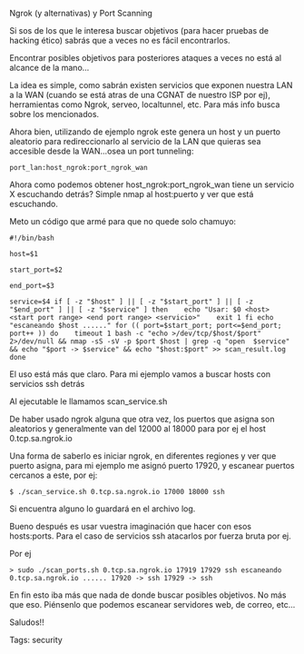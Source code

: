 Ngrok (y alternativas) y Port Scanning

Si sos de los que le interesa buscar objetivos (para hacer pruebas de hacking ético) sabrás que a veces no es fácil encontrarlos.

Encontrar posibles objetivos para posteriores ataques a veces no está al alcance de la mano...

La idea es simple, como sabrán existen servicios que exponen nuestra LAN a la WAN (cuando se está atras de una CGNAT de nuestro ISP por ej), herramientas como Ngrok, serveo, localtunnel, etc. Para más info busca sobre los mencionados.

Ahora bien, utilizando de ejemplo ngrok este genera un host y un puerto aleatorio para redireccionarlo al servicio de la LAN que quieras sea accesible desde la WAN...osea un port tunneling:

`port_lan:host_ngrok:port_ngrok_wan`

  
Ahora como podemos obtener host\_ngrok:port\_ngrok\_wan tiene un servicio X escuchando detrás? Simple nmap al host:puerto y ver que está escuchando.  
  
Meto un código que armé para que no quede solo chamuyo:

`#!/bin/bash`

`host=$1`

`start_port=$2`

`end_port=$3`

`service=$4 if [ -z "$host" ] || [ -z "$start_port" ] || [ -z "$end_port" ] || [ -z "$service" ] then    echo "Usar: $0 <host> <start port range> <end port range> <servicio>"    exit 1 fi echo "escaneando $host ......" for (( port=$start_port; port<=$end_port; port++ )) do    timeout 1 bash -c "echo >/dev/tcp/$host/$port" 2>/dev/null && nmap -sS -sV -p $port $host | grep -q "open  $service" && echo "$port -> $service" && echo "$host:$port" >> scan_result.log done`

  
El uso está más que claro. Para mi ejemplo vamos a buscar hosts con servicios ssh detrás  
  
Al ejecutable le llamamos scan\_service.sh  
  
De haber usado ngrok alguna que otra vez, los puertos que asigna son aleatorios y generalmente van del 12000 al 18000 para por ej el host 0.tcp.sa.ngrok.io  
  
Una forma de saberlo es iniciar ngrok, en diferentes regiones y ver que puerto asigna, para mi ejemplo me asignó puerto 17920, y escanear puertos cercanos a este, por ej:  
  
`$ ./scan_service.sh 0.tcp.sa.ngrok.io 17000 18000 ssh`  
  
Si encuentra alguno lo guardará en el archivo log.  
  
Bueno después es usar vuestra imaginación que hacer con esos hosts:ports. Para el caso de servicios ssh atacarlos por fuerza bruta por ej.  
  
Por ej  
  
`> sudo ./scan_ports.sh 0.tcp.sa.ngrok.io 17919 17929 ssh escaneando 0.tcp.sa.ngrok.io ...... 17920 -> ssh 17929 -> ssh`  
  
En fin esto iba más que nada de donde buscar posibles objetivos. No más que eso. Piénsenlo que podemos escanear servidores web, de correo, etc...  
  
Saludos!!

Tags: security
